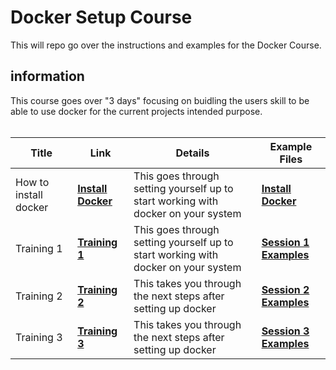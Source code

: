 # Docker Setup Course

This will repo go over the instructions and examples for the Docker Course.

## information

This course goes over "3 days" focusing on buidling the users skill to be able to use docker for the current projects intended purpose. <br><br>

| Title | Link | Details | Example Files |
| --------------- | ---------- | ------- | --------------- |
| How to install docker | [**Install Docker**](InstallDocker.md) |This goes through setting yourself up to start working with docker on your system | [**Install Docker**](InstallDocker.md) |
| Training 1 | [**Training 1**](Training/TUT1.md) |This goes through setting yourself up to start working with docker on your system | [**Session 1 Examples**](/Example1/examples) |
| Training 2 | [**Training 2**](Training/TUT2.md) |This takes you through the next steps after setting up docker | [**Session 2 Examples**](/Example2/examples) |
| Training 3 | [**Training 3**](Training/TUT3.md) |This takes you through the next steps after setting up docker | [**Session 3 Examples**](/Example3/examples) |